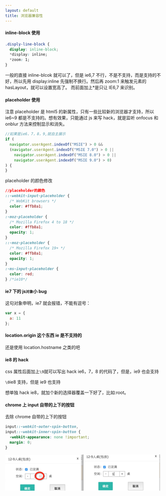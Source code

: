 ```yaml
---
layout: default
title: 浏览器兼容性
---
```


#### inline-block 使用

```css
.disply-line-block {
  display: inline-block;
  *display: inline;
  *zoom: 1;
}
```

一般的直接 inline-blcok 就可以了，但是 ie6,7 不行，不是不支持，而是支持的不好，所以先用 display:inline 先强制不换行。然后再 zoom:1 来触发元素的 hasLayout，就可以设置宽高了。
而前面加上\*是只让 IE6,7 来识别。

#### placeholder 使用

注意 placeholder 是 html5 的新属性，只有一些比较新的浏览器才支持，所以 ie6~9 都是不支持的。想有效果，只能通过 js 来写 hack，就是监听 onfocus 和 onblur 方法来控制显示和消失。

```javascript
//如果是ie6，7，8，9,就自主展示
if (
  navigator.userAgent.indexOf("MSIE") > 0 &&
  (navigator.userAgent.indexOf("MSIE 7.0") > 0 ||
    navigator.userAgent.indexOf("MSIE 8.0") > 0 ||
    navigator.userAgent.indexOf("MSIE 9.0") > 0)
) {
}
```

placeholder 的颜色修改

```css
//placeholder的颜色
::-webkit-input-placeholder {
  /* WebKit browsers */
  color: #ffb8a1;
}
:-moz-placeholder {
  /* Mozilla Firefox 4 to 18 */
  color: #ffb8a1;
  opacity: 1;
}
::-moz-placeholder {
  /* Mozilla Firefox 19+ */
  color: #ffb8a1;
  opacity: 1;
}
:-ms-input-placeholder {
  color: red;
} /*ie10*/
```

#### ie7 下的 js`对象`小 bug

这句对象申明，ie7 就会报错，不能有逗号：

```javascript
var x = {
  a: 11
};
```

#### location.origin 这个东西 ie 是不支持的

还是使用 location.hostname 之类的吧

#### ie8 的 hack

css 属性后面加上`\9`就可以写出 hack ie6，7，8 的代码了，但是，ie9 也会支持

`\0`ie8 支持，但是 ie9 也支持

想单独 hack ie8，就加个新的选择器覆盖一下好了，比如:root。

#### chrome 上 input 自带的上下的按钮

去除 chrome 自带的上下的按钮

```css
input::-webkit-outer-spin-button,
input::-webkit-inner-spin-button {
  -webkit-appearance: none !important;
  margin: 0;
}
```

<img alt="input number" width='700px' src="pics//inputNumber.png" />
